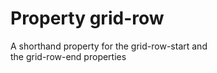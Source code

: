 # Property grid-row

A shorthand property for the grid-row-start and  
the grid-row-end properties  
